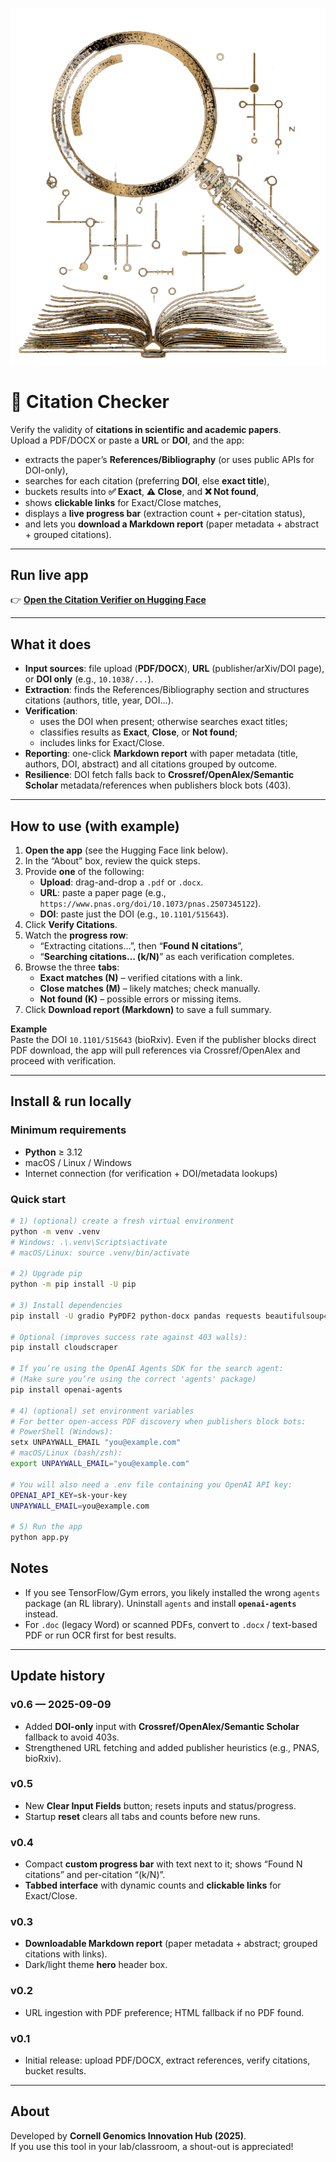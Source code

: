 ![Citation Checker](./logo_magnifying_glass_examining_a_manuscript_transparent.png)

# 🔎 Citation Checker

Verify the validity of **citations in scientific and academic papers**.  
Upload a PDF/DOCX or paste a **URL** or **DOI**, and the app:

- extracts the paper’s **References/Bibliography** (or uses public APIs for DOI-only),
- searches for each citation (preferring **DOI**, else **exact title**),
- buckets results into **✅ Exact**, **⚠️ Close**, and **❌ Not found**,  
- shows **clickable links** for Exact/Close matches,
- displays a **live progress bar** (extraction count + per-citation status),
- and lets you **download a Markdown report** (paper metadata + abstract + grouped citations).

---

## Run live app

👉 **[Open the Citation Verifier on Hugging Face](https://huggingface.co/spaces/your-org/citation-verifier)**  

---

## What it does

- **Input sources**: file upload (**PDF/DOCX**), **URL** (publisher/arXiv/DOI page), or **DOI only** (e.g., `10.1038/...`).
- **Extraction**: finds the References/Bibliography section and structures citations (authors, title, year, DOI…).
- **Verification**:
  - uses the DOI when present; otherwise searches exact titles;
  - classifies results as **Exact**, **Close**, or **Not found**;
  - includes links for Exact/Close.
- **Reporting**: one-click **Markdown report** with paper metadata (title, authors, DOI, abstract) and all citations grouped by outcome.
- **Resilience**: DOI fetch falls back to **Crossref/OpenAlex/Semantic Scholar** metadata/references when publishers block bots (403).

---

## How to use (with example)

1. **Open the app** (see the Hugging Face link below).
2. In the “About” box, review the quick steps.
3. Provide **one** of the following:
   - **Upload**: drag-and-drop a `.pdf` or `.docx`.
   - **URL**: paste a paper page (e.g., `https://www.pnas.org/doi/10.1073/pnas.2507345122`).
   - **DOI**: paste just the DOI (e.g., `10.1101/515643`).
4. Click **Verify Citations**.
5. Watch the **progress row**:
   - “Extracting citations…”, then “**Found N citations**”,
   - “**Searching citations… (k/N)**” as each verification completes.
6. Browse the three **tabs**:
   - **Exact matches (N)** – verified citations with a link.
   - **Close matches (M)** – likely matches; check manually.
   - **Not found (K)** – possible errors or missing items.
7. Click **Download report (Markdown)** to save a full summary.

**Example**  
Paste the DOI `10.1101/515643` (bioRxiv). Even if the publisher blocks direct PDF download, the app will pull references via Crossref/OpenAlex and proceed with verification.

---

## Install & run locally

### Minimum requirements
- **Python** ≥ 3.12  
- macOS / Linux / Windows
- Internet connection (for verification + DOI/metadata lookups)

### Quick start

```bash
# 1) (optional) create a fresh virtual environment
python -m venv .venv
# Windows: .\.venv\Scripts\activate
# macOS/Linux: source .venv/bin/activate

# 2) Upgrade pip
python -m pip install -U pip

# 3) Install dependencies
pip install -U gradio PyPDF2 python-docx pandas requests beautifulsoup4

# Optional (improves success rate against 403 walls):
pip install cloudscraper

# If you’re using the OpenAI Agents SDK for the search agent:
# (Make sure you’re using the correct 'agents' package)
pip install openai-agents

# 4) (optional) set environment variables
# For better open-access PDF discovery when publishers block bots:
# PowerShell (Windows):
setx UNPAYWALL_EMAIL "you@example.com"
# macOS/Linux (bash/zsh):
export UNPAYWALL_EMAIL="you@example.com"

# You will also need a .env file containing you OpenAI API key:
OPENAI_API_KEY=sk-your-key
UNPAYWALL_EMAIL=you@example.com

# 5) Run the app
python app.py
```

## Notes

- If you see TensorFlow/Gym errors, you likely installed the wrong `agents` package (an RL library). Uninstall `agents` and install **`openai-agents`** instead.
- For `.doc` (legacy Word) or scanned PDFs, convert to `.docx` / text-based PDF or run OCR first for best results.

---

## Update history

### v0.6 — 2025-09-09
- Added **DOI-only** input with **Crossref/OpenAlex/Semantic Scholar** fallback to avoid 403s.
- Strengthened URL fetching and added publisher heuristics (e.g., PNAS, bioRxiv).

### v0.5
- New **Clear Input Fields** button; resets inputs and status/progress.
- Startup **reset** clears all tabs and counts before new runs.

### v0.4
- Compact **custom progress bar** with text next to it; shows “Found N citations” and per-citation “(k/N)”.
- **Tabbed interface** with dynamic counts and **clickable links** for Exact/Close.

### v0.3
- **Downloadable Markdown report** (paper metadata + abstract; grouped citations with links).
- Dark/light theme **hero** header box.

### v0.2
- URL ingestion with PDF preference; HTML fallback if no PDF found.

### v0.1
- Initial release: upload PDF/DOCX, extract references, verify citations, bucket results.

---

## About

Developed by **Cornell Genomics Innovation Hub (2025)**.  
If you use this tool in your lab/classroom, a shout-out is appreciated!
